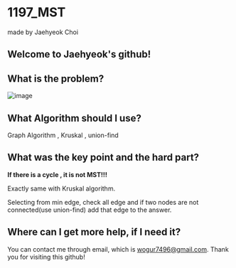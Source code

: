 # 1197_MST

made by Jaehyeok Choi

## Welcome to Jaehyeok's github!

## What is the problem?

![image](https://github.com/Choi-JaeHyeok-21500749/1197_MST/blob/main/1197_pro.PNG)

## What Algorithm should I use?

Graph Algorithm , Kruskal , union-find

## What was the key point and the hard part?

**If there is a cycle , it is not MST!!!**

Exactly same with Kruskal algorithm.

Selecting from min edge, check all edge and if two nodes are not connected(use union-find) add that edge to the answer.

## Where can I get more help, if I need it?

You can contact me through email, which is wogur7496@gmail.com.
Thank you for visiting this github!
